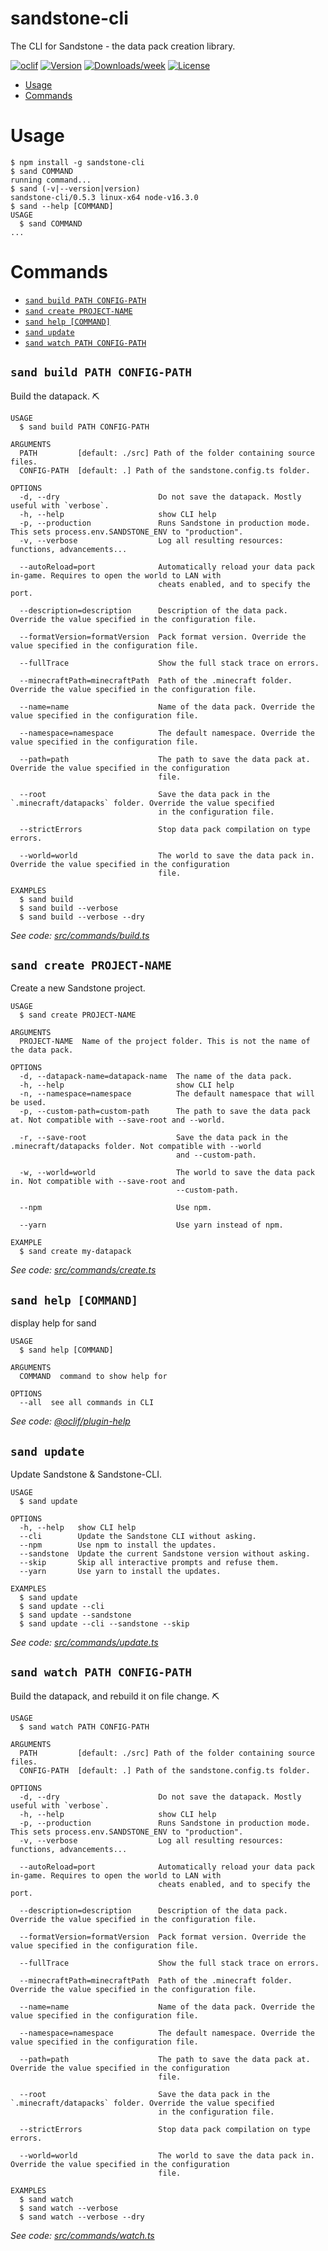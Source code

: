 sandstone-cli
=============

The CLI for Sandstone - the data pack creation library.

[![oclif](https://img.shields.io/badge/cli-oclif-brightgreen.svg)](https://oclif.io)
[![Version](https://img.shields.io/npm/v/sandstone-cli.svg)](https://npmjs.org/package/sandstone-cli)
[![Downloads/week](https://img.shields.io/npm/dw/sandstone-cli.svg)](https://npmjs.org/package/sandstone-cli)
[![License](https://img.shields.io/npm/l/sandstone-cli.svg)](https://github.com/TheMrZZ/sandstone-cli/blob/master/package.json)

<!-- toc -->
* [Usage](#usage)
* [Commands](#commands)
<!-- tocstop -->
# Usage
<!-- usage -->
```sh-session
$ npm install -g sandstone-cli
$ sand COMMAND
running command...
$ sand (-v|--version|version)
sandstone-cli/0.5.3 linux-x64 node-v16.3.0
$ sand --help [COMMAND]
USAGE
  $ sand COMMAND
...
```
<!-- usagestop -->
# Commands
<!-- commands -->
* [`sand build PATH CONFIG-PATH`](#sand-build-path-config-path)
* [`sand create PROJECT-NAME`](#sand-create-project-name)
* [`sand help [COMMAND]`](#sand-help-command)
* [`sand update`](#sand-update)
* [`sand watch PATH CONFIG-PATH`](#sand-watch-path-config-path)

## `sand build PATH CONFIG-PATH`

Build the datapack. ⛏

```
USAGE
  $ sand build PATH CONFIG-PATH

ARGUMENTS
  PATH         [default: ./src] Path of the folder containing source files.
  CONFIG-PATH  [default: .] Path of the sandstone.config.ts folder.

OPTIONS
  -d, --dry                      Do not save the datapack. Mostly useful with `verbose`.
  -h, --help                     show CLI help
  -p, --production               Runs Sandstone in production mode. This sets process.env.SANDSTONE_ENV to "production".
  -v, --verbose                  Log all resulting resources: functions, advancements...

  --autoReload=port              Automatically reload your data pack in-game. Requires to open the world to LAN with
                                 cheats enabled, and to specify the port.

  --description=description      Description of the data pack. Override the value specified in the configuration file.

  --formatVersion=formatVersion  Pack format version. Override the value specified in the configuration file.

  --fullTrace                    Show the full stack trace on errors.

  --minecraftPath=minecraftPath  Path of the .minecraft folder. Override the value specified in the configuration file.

  --name=name                    Name of the data pack. Override the value specified in the configuration file.

  --namespace=namespace          The default namespace. Override the value specified in the configuration file.

  --path=path                    The path to save the data pack at. Override the value specified in the configuration
                                 file.

  --root                         Save the data pack in the `.minecraft/datapacks` folder. Override the value specified
                                 in the configuration file.

  --strictErrors                 Stop data pack compilation on type errors.

  --world=world                  The world to save the data pack in. Override the value specified in the configuration
                                 file.

EXAMPLES
  $ sand build
  $ sand build --verbose
  $ sand build --verbose --dry
```

_See code: [src/commands/build.ts](https://github.com/TheMrZZ/sandstone-cli/blob/v0.5.3/src/commands/build.ts)_

## `sand create PROJECT-NAME`

Create a new Sandstone project.

```
USAGE
  $ sand create PROJECT-NAME

ARGUMENTS
  PROJECT-NAME  Name of the project folder. This is not the name of the data pack.

OPTIONS
  -d, --datapack-name=datapack-name  The name of the data pack.
  -h, --help                         show CLI help
  -n, --namespace=namespace          The default namespace that will be used.
  -p, --custom-path=custom-path      The path to save the data pack at. Not compatible with --save-root and --world.

  -r, --save-root                    Save the data pack in the .minecraft/datapacks folder. Not compatible with --world
                                     and --custom-path.

  -w, --world=world                  The world to save the data pack in. Not compatible with --save-root and
                                     --custom-path.

  --npm                              Use npm.

  --yarn                             Use yarn instead of npm.

EXAMPLE
  $ sand create my-datapack
```

_See code: [src/commands/create.ts](https://github.com/TheMrZZ/sandstone-cli/blob/v0.5.3/src/commands/create.ts)_

## `sand help [COMMAND]`

display help for sand

```
USAGE
  $ sand help [COMMAND]

ARGUMENTS
  COMMAND  command to show help for

OPTIONS
  --all  see all commands in CLI
```

_See code: [@oclif/plugin-help](https://github.com/oclif/plugin-help/blob/v3.2.1/src/commands/help.ts)_

## `sand update`

Update Sandstone & Sandstone-CLI.

```
USAGE
  $ sand update

OPTIONS
  -h, --help   show CLI help
  --cli        Update the Sandstone CLI without asking.
  --npm        Use npm to install the updates.
  --sandstone  Update the current Sandstone version without asking.
  --skip       Skip all interactive prompts and refuse them.
  --yarn       Use yarn to install the updates.

EXAMPLES
  $ sand update
  $ sand update --cli
  $ sand update --sandstone
  $ sand update --cli --sandstone --skip
```

_See code: [src/commands/update.ts](https://github.com/TheMrZZ/sandstone-cli/blob/v0.5.3/src/commands/update.ts)_

## `sand watch PATH CONFIG-PATH`

Build the datapack, and rebuild it on file change. ⛏

```
USAGE
  $ sand watch PATH CONFIG-PATH

ARGUMENTS
  PATH         [default: ./src] Path of the folder containing source files.
  CONFIG-PATH  [default: .] Path of the sandstone.config.ts folder.

OPTIONS
  -d, --dry                      Do not save the datapack. Mostly useful with `verbose`.
  -h, --help                     show CLI help
  -p, --production               Runs Sandstone in production mode. This sets process.env.SANDSTONE_ENV to "production".
  -v, --verbose                  Log all resulting resources: functions, advancements...

  --autoReload=port              Automatically reload your data pack in-game. Requires to open the world to LAN with
                                 cheats enabled, and to specify the port.

  --description=description      Description of the data pack. Override the value specified in the configuration file.

  --formatVersion=formatVersion  Pack format version. Override the value specified in the configuration file.

  --fullTrace                    Show the full stack trace on errors.

  --minecraftPath=minecraftPath  Path of the .minecraft folder. Override the value specified in the configuration file.

  --name=name                    Name of the data pack. Override the value specified in the configuration file.

  --namespace=namespace          The default namespace. Override the value specified in the configuration file.

  --path=path                    The path to save the data pack at. Override the value specified in the configuration
                                 file.

  --root                         Save the data pack in the `.minecraft/datapacks` folder. Override the value specified
                                 in the configuration file.

  --strictErrors                 Stop data pack compilation on type errors.

  --world=world                  The world to save the data pack in. Override the value specified in the configuration
                                 file.

EXAMPLES
  $ sand watch
  $ sand watch --verbose
  $ sand watch --verbose --dry
```

_See code: [src/commands/watch.ts](https://github.com/TheMrZZ/sandstone-cli/blob/v0.5.3/src/commands/watch.ts)_
<!-- commandsstop -->
